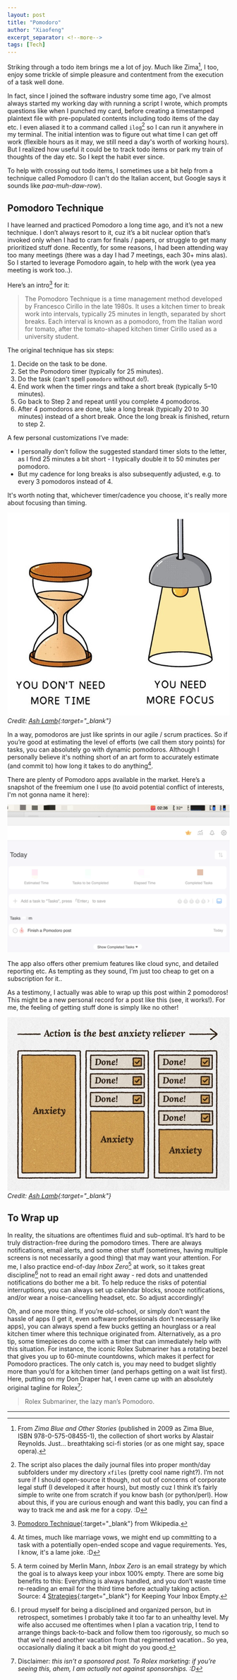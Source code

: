 ```yaml
---
layout: post
title: "Pomodoro"
author: "Xiaofeng"
excerpt_separator: <!--more-->
tags: [Tech]
---
```

Striking through a todo item brings me a lot of joy<!--more-->. Much like Zima[^fn1], I too, enjoy some trickle of simple pleasure and contentment from the execution of a task well done.

In fact, since I joined the software industry some time ago, I’ve almost always started my working day with running a script I wrote, which prompts questions like when I punched my card, before creating a timestamped plaintext file with pre-populated contents including todo items of the day etc. I even aliased it to a command called `ilog`[^fn2] so I can run it anywhere in my terminal. The initial intention was to figure out what time I can get off work (flexible hours as it may, we still need a day's worth of working hours). But I realized how useful it could be to track todo items or park my train of thoughts of the day etc. So I kept the habit ever since.

To help with crossing out todo items, I sometimes use a bit help from a technique called Pomodoro (I can't do the Italian accent, but Google says it sounds like *paa-muh-daw-row*).

## Pomodoro Technique

I have learned and practiced Pomodoro a long time ago, and it’s not a new technique. I don’t always resort to it, cuz it’s a bit nuclear option that’s invoked only when I had to cram for finals / papers, or struggle to get many prioritized stuff done. Recently, for some reasons, I had been attending way too many meetings (there was a day I had 7 meetings, each 30+ mins alas). So I started to leverage Pomodoro again, to help with the work (yea yea meeting is work too..).

Here’s an intro[^fn3] for it:

>The Pomodoro Technique is a time management method developed by Francesco Cirillo in the late 1980s. It uses a kitchen timer to break work into intervals, typically 25 minutes in length, separated by short breaks. Each interval is known as a pomodoro, from the Italian word for tomato, after the tomato-shaped kitchen timer Cirillo used as a university student.

The original technique has six steps:

1. Decide on the task to be done.
2. Set the Pomodoro timer (typically for 25 minutes).
3. Do the task (can't spell `pomodoro` without `do`!).
4. End work when the timer rings and take a short break (typically 5–10 minutes).
5. Go back to Step 2 and repeat until you complete 4 pomodoros.
6. After 4 pomodoros are done, take a long break (typically 20 to 30 minutes) instead of a short break. Once the long break is finished, return to step 2.

A few personal customizations I’ve made:

* I personally don’t follow the suggested standard timer slots to the letter, as I find 25 minutes a bit short - I typically double it to 50 minutes per pomodoro.
* But my cadence for long breaks is also subsequently adjusted, e.g. to every 3 pomodoros instead of 4.

It's worth noting that, whichever timer/cadence you choose, it's really more about focusing than timing.

![pomodoro_app](../assets/images/20240311/focus.jpg)
*Credit: [Ash Lamb](https://ashlamb.com/){:target="_blank"}*

In a way, pomodoros are just like sprints in our agile / scrum practices. So if you’re good at estimating the level of efforts (we call them story points) for tasks, you can absolutely go with dynamic pomodoros. Although I personally believe it's nothing short of an art form to accurately estimate (and commit to) how long it takes to do anything[^fn4].

There are plenty of Pomodoro apps available in the market. Here’s a snapshot of the freemium one I use (to avoid potential conflict of interests, I'm not gonna name it here):

![pomodoro_app](../assets/images/20240311/pomodoro_app.jpg)

The app also offers other premium features like cloud sync, and detailed reporting etc. As tempting as they sound, I’m just too cheap to get on a subscription for it..

As a testimony, I actually was able to wrap up this post within 2 pomodoros! This might be a new personal record for a post like this (see, it works!). For me, the feeling of getting stuff done is simply like no other!

![pomodoro_app](../assets/images/20240311/done.jpg)
*Credit: [Ash Lamb](https://ashlamb.com/){:target="_blank"}*

## To Wrap up

In reality, the situations are oftentimes fluid and sub-optimal. It’s hard to be truly distraction-free during the pomodoro times. There are always notifications, email alerts, and some other stuff (sometimes, having multiple screens is not necessarily a good thing) that may want your attention. For me, I also practice end-of-day *Inbox Zero*[^fn5] at work, so it takes great discipline[^fn6] not to read an email right away - red dots and unattended notifications do bother me a bit. To help reduce the risks of potential interruptions, you can always set up calendar blocks, snooze notifications, and/or wear a noise-cancelling headset, etc. So adjust accordingly!

Oh, and one more thing. If you’re old-school, or simply don't want the hassle of apps (I get it, even software professionals don’t necessarily like apps), you can always spend a few bucks getting an hourglass or a real kitchen timer where this technique originated from. Alternatively, as a pro tip, some timepieces do come with a timer that can immediately help with this situation. For instance, the iconic Rolex Submariner has a rotating bezel that gives you up to 60-minute countdowns, which makes it perfect for Pomodoro practices. The only catch is, you may need to budget slightly more than you’d for a kitchen timer (and perhaps getting on a wait list first). Here, putting on my Don Draper hat, I even came up with an absolutely original tagline for Rolex[^fn7]:

> Rolex Submariner, the lazy man’s Pomodoro.

---
[^fn1]: From *Zima Blue and Other Stories* (published in 2009 as Zima Blue, ISBN 978-0-575-08455-1), the collection of short works by Alastair Reynolds. Just... breathtaking sci-fi stories (or as one might say, space opera).
[^fn2]: The script also places the daily journal files into proper month/day subfolders under my directory `xfiles` (pretty cool name right?). I’m not sure if I should open-source it though, not out of concerns of corporate legal stuff (I developed it after hours), but mostly cuz I think it’s fairly simple to write one from scratch if you know bash (or python/perl). How about this, if you are curious enough and want this badly, you can find a way to track me and ask me for a copy. :D
[^fn3]: [Pomodoro Technique](https://en.wikipedia.org/wiki/Pomodoro_Technique){:target="_blank"} from Wikipedia.
[^fn4]: At times, much like marriage vows, we might end up committing to a task with a potentially open-ended scope and vague requirements. Yes, I know, it's a lame joke. :D
[^fn5]: A term coined by Merlin Mann, *Inbox Zero* is an email strategy by which the goal is to always keep your inbox 100% empty. There are some big benefits to this: Everything is always handled, and you don’t waste time re-reading an email for the third time before actually taking action. Source: 4 [Strategies](https://www.themuse.com/advice/4-strategies-for-keeping-your-inbox-empty-which-one-is-right-for-you){:target="_blank"} for Keeping Your Inbox Empty.
[^fn6]: I proud myself for being a disciplined and organized person, but in retrospect, sometimes I probably take it too far to an unhealthy level. My wife also accused me oftentimes when I plan a vacation trip, I tend to arrange things back-to-back and follow them too rigorously, so much so that we'd need another vacation from that regimented vacation.. So yea, occasionally dialing it back a bit might do you good.
[^fn7]: Disclaimer: *this isn’t a sponsored post. To Rolex marketing: if you’re seeing this, ahem, I am actually not against sponsorships. :D*
